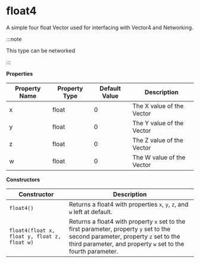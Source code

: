 # float4

A simple four float Vector used for interfacing with Vector4 and Networking.

:::note

This type can be networked

:::

**Properties**

Property Name | Property Type | Default Value | Description
--- | --- | --- | ---
x | float | 0 | The X value of the Vector
y | float | 0 | The Y value of the Vector
z | float | 0 | The Z value of the Vector
w | float | 0 | The W value of the Vector

**Constructors**

Constructor | Description
--- | ---
`float4()` | Returns a float4 with properties `x`, `y`, `z`, and `w` left at default.
`float4(float x, float y, float z, float w)` | Returns a float4 with property `x` set to the first parameter, property `y` set to the second parameter, property `z` set to the third parameter, and property `w` set to the fourth parameter.